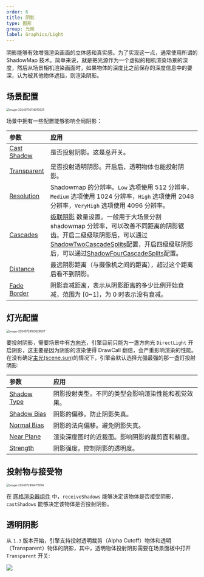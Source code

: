 ```yaml
---
order: 6
title: 阴影
type: 图形
group: 光照
label: Graphics/Light
---
```


阴影能够有效增强渲染画面的立体感和真实感。为了实现这一点，通常使用所谓的 ShadowMap 技术。简单来说，就是把光源作为一个虚拟的相机渲染场景的深度，然后从场景相机渲染画面时，如果物体的深度比之前保存的深度信息中的要深，认为被其他物体遮挡，则渲染阴影。

## 场景配置

<img src="https://gw.alipayobjects.com/zos/OasisHub/c1246c17-ba92-405d-b111-3cff6796097d/image-20240730114010025.png" alt="image-20240730114010025" style="zoom:50%;" />

场景中拥有一些配置能够影响全局阴影：

| 参数 | 应用 |
| :-- | :-- |
| [Cast Shadow](/apis/core/#Scene-castShadows) | 是否投射阴影。这是总开关。 |
| [Transparent](/apis/core/#Scene-enableTransparentShadow) | 是否投射透明阴影。开启后，透明物体也能投射阴影。 |
| [Resolution](/apis/core/#Scene-shadowResolution) | Shadowmap 的分辨率。`Low` 选项使用 512 分辨率，`Medium` 选项使用 1024 分辨率，`High` 选项使用 2048 分辨率，`VeryHigh` 选项使用 4096 分辨率。 |
| [Cascades](/apis/core/#Scene-shadowCascades) | [级联阴影](https://learn.microsoft.com/en-us/windows/win32/dxtecharts/cascaded-shadow-maps) 数量设置。一般用于大场景分割 shadowmap 分辨率，可以改善不同距离的阴影锯齿。开启二级级联阴影后，可以通过[ShadowTwoCascadeSplits](/apis/core/#Scene-shadowTwoCascadeSplits)配置，开启四级级联阴影后，可以通过[ShadowFourCascadeSplits](/apis/core/#Scene-shadowFourCascadeSplits)配置。 |
| [Distance](/apis/core/#Scene-shadowDistance) | 最远阴影距离（与摄像机之间的距离），超过这个距离后看不到阴影。 |
| [Fade Border](/apis/core/#Scene-shadowFadeBorder) | 阴影衰减距离，表示从阴影距离的多少比例开始衰减，范围为 [0~1]，为 0 时表示没有衰减。 |

## 灯光配置

<img src="https://gw.alipayobjects.com/zos/OasisHub/1b572189-db78-4f56-9d42-d8b5ea1fe857/image-20240724183629537.png" alt="image-20240724183629537" style="zoom:50%;" />

要投射阴影，需要场景中有[方向光](/docs/graphics/light/directional)，引擎目前只能为一盏方向光 `DirectLight` 开启阴影，这主要是因为阴影的渲染使得 DrawCall 翻倍，会严重影响渲染的性能。在没有确定[主光(scene.sun)](/apis/core/#Scene-sun)的情况下，引擎会默认选择光强最强的那一盏灯投射阴影:

| 参数                                              | 应用                                               |
| :------------------------------------------------ | :------------------------------------------------- |
| [Shadow Type](/apis/core/#Light-shadowType)       | 阴影投射类型。不同的类型会影响渲染性能和视觉效果。 |
| [Shadow Bias](/apis/core/#Light-shadowBias)       | 阴影的偏移。防止阴影失真。                         |
| [Normal Bias](/apis/core/#Light-shadowNormalBias) | 阴影的法向偏移。避免阴影失真。                     |
| [Near Plane](/apis/core/#Light-shadowNearPlane)   | 渲染深度图时的近裁面。影响阴影的裁剪面和精度。     |
| [Strength](/apis/core/#Light-shadowStrength)      | 阴影强度。控制阴影的透明度。                       |

## 投射物与接受物

<img src="https://gw.alipayobjects.com/zos/OasisHub/f3125f0f-09e6-4404-a84c-7013df5c0db3/image-20240724184711014.png" alt="image-20240724184711014" style="zoom:50%;" />

在 [网格渲染器组件](/docs/graphics/renderer/meshRenderer) 中，`receiveShadows` 能够决定该物体是否接受阴影，`castShadows` 能够决定该物体是否投射阴影。

## 透明阴影

从 `1.3` 版本开始，引擎支持投射透明裁剪（Alpha Cutoff）物体和透明（Transparent）物体的阴影，其中，透明物体投射阴影需要在场景面板中打开 `Transparent` 开关:

![](https://gw.alipayobjects.com/zos/OasisHub/3c972121-d072-4d2c-ba87-2a9ec88c9268/2024-07-30%25252011.36.32.gif)
